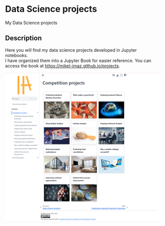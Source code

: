 # Data Science projects
My Data Science projects

## Description
Here you will find my data science projects developed in Jupyter notebooks.  
I have organized them into a Jupyter Book for easier reference. You can access the book at https://mikel-imaz.github.io/projects.

[![](jupyter-book/img/book_scrnshot.png)](https://mikel-imaz.github.io/projects)
